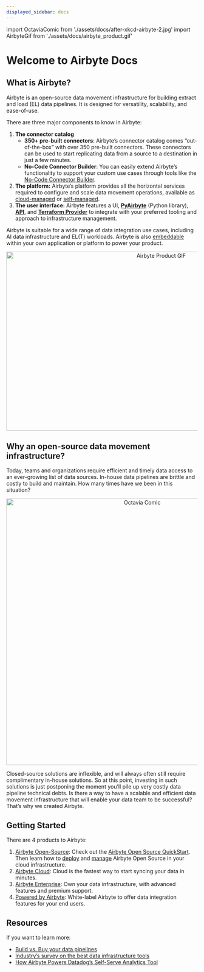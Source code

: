 ```yaml
---
displayed_sidebar: docs
---
```

import OctaviaComic from './assets/docs/after-xkcd-airbyte-2.jpg'
import AirbyteGif from './assets/docs/airbyte_product.gif'

# Welcome to Airbyte Docs
## What is Airbyte?

Airbyte is an open-source data movement infrastructure for building extract and load (EL) data pipelines. It is designed for versatility, scalability, and ease-of-use. 

There are three major components to know in Airbyte: 

1. **The connector catalog**
   * **350+ pre-built connectors**: Airbyte’s connector catalog comes “out-of-the-box” with over 350 pre-built connectors. These connectors can be used to start replicating data from a source to a destination in just a few minutes. 
   * **No-Code Connector Builder**: You can easily extend Airbyte’s functionality to support your custom use cases through tools like the [No-Code Connector Builder](https://docs.airbyte.com/connector-development/connector-builder-ui/overview). 
2. **The platform:** Airbyte’s platform provides all the horizontal services required to configure and scale data movement operations, available as [cloud-managed](https://airbyte.com/product/airbyte-cloud) or [self-managed](https://airbyte.com/product/airbyte-enterprise).
3. **The user interface:** Airbyte features a UI, [**PyAirbyte**](https://docs.airbyte.com/pyairbyte) (Python library), [**API**](https://docs.airbyte.com/api-documentation), and [**Terraform Provider**](https://docs.airbyte.com/terraform-documentation) to integrate with your preferred tooling and approach to infrastructure management. 

Airbyte is suitable for a wide range of data integration use cases, including AI data infrastructure and EL(T) workloads. Airbyte is also [embeddable](https://airbyte.com/product/powered-by-airbyte) within your own application or platform to power your product.

<div align="center" >
   <img src={AirbyteGif} alt="Airbyte Product GIF" width="800" height="470" />
</div>

## Why an open-source data movement infrastructure?

Today, teams and organizations require efficient and timely data access to an ever-growing list of data sources. In-house data pipelines are brittle and costly to build and maintain. How many times have we been in this situation?
<div align="center" >
   <img src={OctaviaComic} alt="Octavia Comic" width="700" height="700"/>
</div>

Closed-source solutions are inflexible, and will always often still require complimentary in-house solutions. So at this point, investing in such solutions is just postponing the moment you’ll pile up very costly data pipeline technical debts. 
Is there a way to have a scalable and efficient data movement infrastructure that will enable your data team to be successful? That’s why we created Airbyte.

## Getting Started

There are 4 products to Airbyte: 

1. [Airbyte Open-Source](https://docs.airbyte.com/category/deploy-airbyte): Check out the [Airbyte Open Source QuickStart](https://docs.airbyte.com/quickstart/deploy-airbyte). Then learn how to [deploy](https://docs.airbyte.com/deploying-airbyte/local-deployment) and [manage](https://docs.airbyte.com/operator-guides/upgrading-airbyte) Airbyte Open Source in your cloud infrastructure.
2. [Airbyte Cloud](http://cloud.airbyte.com/signup): Cloud is the fastest way to start syncing your data in minutes.
3. [Airbyte Enterprise](https://airbyte.com/product/airbyte-enterprise): Own your data infrastructure, with advanced features and premium support.
4. [Powered by Airbyte](https://reference.airbyte.com/reference/powered-by-airbyte?_gl=1*2lrnqy*_gcl_au*MTM1OTY1NTMzNi4xNzEyNjIwMDY3): White-label Airbyte to offer data integration features for your end users.

## Resources

If you want to learn more:

- [Build vs. Buy your data pipelines](https://build-vs-buy.airbyte.com/)
- [Industry’s survey on the best data infrastructure tools](https://state-of-data.com/)
- [How Airbyte Powers Datadog’s Self-Serve Analytics Tool](https://airbyte.com/success-stories/datadog)
